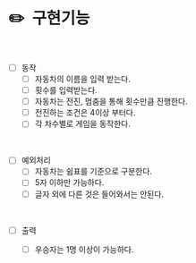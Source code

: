# ✏️ ️ 구현기능

<br>

- [ ] 동작
  - [ ] 자동차의 이름을 입력 받는다.
  - [ ] 횟수를 입력받는다.
  - [ ] 자동차는 전진, 멈춤을 통해 횟수만큼 진행한다.
  - [ ] 전진하는 조건은 4이상 부터다.
  - [ ] 각 차수별로 게임을 동작한다.

<br>

- [ ] 예외처리
  -[ ] 자동차는 쉼표를 기준으로 구분한다.
  - [ ] 5자 이하만 가능하다.
  - [ ] 글자 외에 다른 것은 들어와서는 안된다.

<br>

- [ ] 출력
  - [ ] 우승자는 1명 이상이 가능하다.

